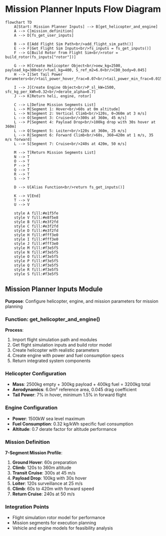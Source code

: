 # Mission Planner Inputs Flow Diagram

```mermaid
flowchart TD
    A[Start: Mission Planner Inputs] --> B[get_helicopter_and_engine]
    A --> C[mission_definition]
    A --> D[fs_get_user_inputs]
    
    B --> E[Add Flight Sim Path<br/>add_flight_sim_path()]
    E --> F[Get Flight Sim Inputs<br/>fs_inputs = fs_get_inputs()]
    F --> G[Build Rotor from Flight Sim<br/>rotor = build_rotor(fs_inputs["rotor"])]
    
    G --> H[Create Helicopter Object<br/>oew_kg=2500, payload_kg=300<br/>fuel_kg=400, S_ref_m2=6.0<br/>CD0_body=0.045]
    H --> I[Set Tail Power Parameters<br/>tail_power_hover_frac=0.07<br/>tail_power_min_frac=0.015]
    
    I --> J[Create Engine Object<br/>P_sl_kW=1500, sfc_kg_per_kWh=0.32<br/>derate_alpha=0.7]
    J --> K[Return heli, engine, rotor]
    
    C --> L[Define Mission Segments List]
    L --> M[Segment 1: Hover<br/>60s at 0m altitude]
    L --> N[Segment 2: Vertical Climb<br/>120s, 0→360m at 3 m/s]
    L --> O[Segment 3: Cruise<br/>300s at 360m, 45 m/s]
    L --> P[Segment 4: Payload Drop<br/>100kg drop with 30s hover at 360m]
    L --> Q[Segment 5: Loiter<br/>120s at 360m, 25 m/s]
    L --> R[Segment 6: Forward Climb<br/>60s, 360→420m at 1 m/s, 35 m/s forward]
    L --> S[Segment 7: Cruise<br/>240s at 420m, 50 m/s]
    
    M --> T[Return Mission Segments List]
    N --> T
    O --> T
    P --> T
    Q --> T
    R --> T
    S --> T
    
    D --> U[Alias Function<br/>return fs_get_inputs()]
    
    K --> V[End]
    T --> V
    U --> V

    style A fill:#e1f5fe
    style V fill:#e8f5e8
    style B fill:#e3f2fd
    style C fill:#e3f2fd
    style D fill:#e3f2fd
    style H fill:#fff3e0
    style I fill:#fff3e0
    style J fill:#fff3e0
    style M fill:#f3e5f5
    style N fill:#f3e5f5
    style O fill:#f3e5f5
    style P fill:#f3e5f5
    style Q fill:#f3e5f5
    style R fill:#f3e5f5
    style S fill:#f3e5f5
```

## Mission Planner Inputs Module
**Purpose**: Configure helicopter, engine, and mission parameters for mission planning

### Function: get_helicopter_and_engine()
**Process**:
1. Import flight simulation path and modules
2. Get flight simulation inputs and build rotor model
3. Create helicopter with realistic parameters
4. Create engine with power and fuel consumption specs
5. Return integrated system components

### Helicopter Configuration
- **Mass**: 2500kg empty + 300kg payload + 400kg fuel = 3200kg total
- **Aerodynamics**: 6.0m² reference area, 0.045 drag coefficient
- **Tail Power**: 7% in hover, minimum 1.5% in forward flight

### Engine Configuration
- **Power**: 1500kW sea level maximum
- **Fuel Consumption**: 0.32 kg/kWh specific fuel consumption
- **Altitude**: 0.7 derate factor for altitude performance

### Mission Definition
**7-Segment Mission Profile**:
1. **Ground Hover**: 60s preparation
2. **Climb**: 120s to 360m altitude
3. **Transit Cruise**: 300s at 45 m/s
4. **Payload Drop**: 100kg with 30s hover
5. **Loiter**: 120s surveillance at 25 m/s
6. **Climb**: 60s to 420m with forward speed
7. **Return Cruise**: 240s at 50 m/s

### Integration Points
- Flight simulation rotor model for performance
- Mission segments for execution planning
- Vehicle and engine models for feasibility analysis